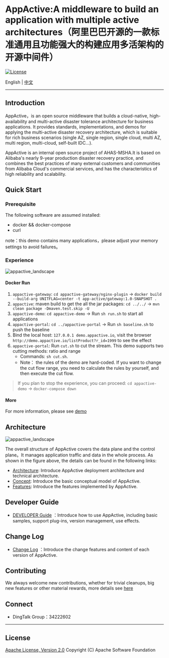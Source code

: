 # AppActive:A middleware to build an application with multiple active architectures（阿里巴巴开源的一款标准通用且功能强大的构建应用多活架构的开源中间件）

[![License](https://img.shields.io/badge/license-Apache%202-4EB1BA.svg)](https://www.apache.org/licenses/LICENSE-2.0.html)

English | [中文](docs/cn/README_CN.md)

---

## Introduction

AppActive，is an open source middleware that builds a cloud-native, high-availability and multi-active disaster tolerance
architecture for business applications. It provides standards, implementations, and demos for applying the multi-active
disaster recovery architecture, which is suitable for rich business scenarios (single AZ, single region, single cloud,
multi AZ, multi region, multi-cloud, self-built IDC...).

AppActive is an internal open source project of AHAS-MSHA.It is based on Alibaba's nearly 9-year production disaster
recovery practice, and combines the best practices of many external customers and communities from Alibaba Cloud's
commercial services, and has the characteristics of high reliability and scalability.

## Quick Start

### Prerequisite

The following software are assumed installed:
- docker && docker-compose
- curl

note：this demo contains many applications，please adjust your memory settings to avoid failures。

### Experience
![appactive_landscape](https://appactive.oss-cn-beijing.aliyuncs.com/images/AppActive-demo.png)

#### Docker Run
1. `appactive-gateway`: `cd appactive-gateway/nginx-plugin` -> `docker build --build-arg UNITFLAG=center -t app-active/gateway:1.0-SNAPSHOT .`
2. `appactive`: maven build to get the all the jar packages: `cd ../../` -> `mvn clean package -Dmaven.test.skip -U`
3. `appactive-demo`: `cd appactive-demo` -> Run `sh run.sh` to start all applications
4. `appactive-portal`: `cd ../appactive-portal` -> Run `sh baseline.sh` to push the baseline
5. Bind the local host: `127.0.0.1 demo.appactive.io`, visit the browser `http://demo.appactive.io/listProduct?r_id=1999` to
   see the effect
6. `appactive-portal`: Run `cut.sh` to cut the stream. This demo supports two cutting methods: ratio and range
    - Commands: `sh cut.sh`.
    - Note： the rules of the demo are hard-coded. If you want to change the cut flow range, you need to calculate the
      rules by yourself, and then execute the cut flow.

> If you plan to stop the experience, you can proceed: `cd appactive-demo` -> `docker-compose down`

#### More
For more information, please see [demo](docs/en/details/demo.md)

## Architecture

![appactive_landscape](https://appactive.oss-cn-beijing.aliyuncs.com/images/appactive_landscape.jpg)

The overall structure of AppActive covers the data plane and the control plane。It manages application traffic and data
in the whole process. As shown in the figure above, the details can be found in the following links:

- [Architecture](docs/en/details/architecture.md): Introduce AppActive deployment architecture and technical
  architecture.
- [Concept](docs/en/details/concept.md): Introduce the basic conceptual model of AppActive.
- [Features](docs/en/details/features.md): Introduce the features implemented by AppActive.

## Developer Guide

- [DEVELOPER Guide](docs/en/details/developer_guide.md) ：Introduce how to use AppActive, including basic samples,
  support plug-ins, version management, use effects.

## Change Log

- [Change Log](docs/en/details/change_log.md) ：Introduce the change features and content of each version of AppActive.

## Contributing

We always welcome new contributions, whether for trivial cleanups, big new features or other material rewards, more
details see [here](docs/en/contributing/contributing.md)

## Connect

- DingTalk Group：34222602

----------

## License

[Apache License, Version 2.0](http://www.apache.org/licenses/LICENSE-2.0.html) Copyright (C) Apache Software Foundation

